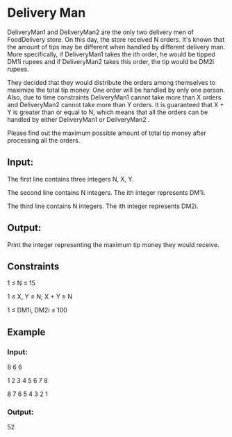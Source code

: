 # Delivery Man

DeliveryMan1 and DeliveryMan2 are the only two delivery men of FoodDelivery store. On this day, the store received N orders. It's known that the amount of tips may be different when handled by different delivery man. More specifically, if DeliveryMan1 takes the ith order, he would be tipped DM1i rupees and if DeliveryMan2 takes this order, the tip would be DM2i rupees.

They decided that they would distribute the orders among themselves to maximize the total tip money. One order will be handled by only one person. Also, due to time constraints DeliveryMan1 cannot take more than X orders and DeliveryMan2 cannot take more than Y orders. It is guaranteed that X + Y is greater than or equal to N, which means that all the orders can be handled by either DeliveryMan1 or DeliveryMan2 .

Please find out the maximum possible amount of total tip money after processing all the orders.

## Input:

The first line contains three integers N, X, Y.

The second line contains N integers. The ith integer represents DM1i.

The third line contains N integers. The ith integer represents DM2i.

## Output: 

Print the integer representing the maximum tip money they would receive.

## Constraints

1 ≤ N ≤ 15

1 ≤ X, Y ≤ N; X + Y ≥ N

1 ≤ DM1i, DM2i ≤ 100

## Example

### Input:

8 6 6

1 2 3 4 5 6 7 8

8 7 6 5 4 3 2 1

### Output:

52
